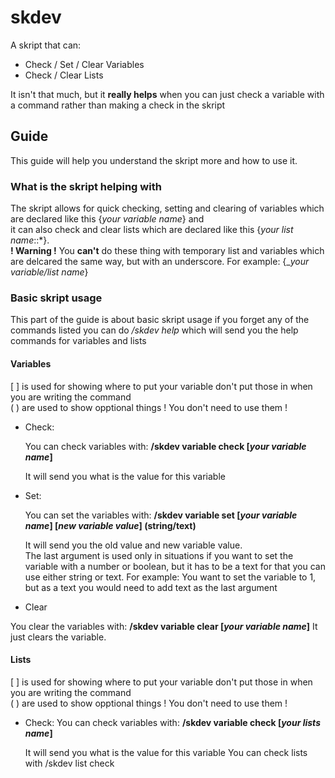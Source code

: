 # skdev
A skript that can:

* Check / Set / Clear Variables
* Check / Clear Lists

It isn't that much, but it **really helps** when you can just check a variable with a command rather than making a check in the skript
## Guide
 This guide will help you understand the skript more and how to use it.
### What is the skript helping with
 The skript allows for quick checking, setting and clearing of variables which are declared like this {_your variable name_} and  
 it can also check and clear lists which are declared like this {_your list name_::*}.  
 **! Warning !** You **can't** do these thing with temporary list and variables which are delcared the same way, but with an underscore. For example: {__your variable/list name_}
### Basic skript usage
This part of the guide is about basic skript usage if you forget any of the commands listed you can do _/skdev help_ which will send you the help commands for variables and lists
#### Variables
[ ] is used for showing where to put your variable don't put those in when you are writing the command  
( ) are used to show opptional things ! You don't need to use them !

* Check:

  You can check variables with: **/skdev variable check [_your variable name_]**
  
  It will send you what is the value for this variable
* Set:

  You can set the variables with: **/skdev variable set [_your variable name_] [_new variable value_] (string/text)**  
  
  It will send you the old value and new variable value.  
  The last argument is used only in situations if you want to set the variable with a number or boolean, but it has to be a text for that you can use either string or text. For example: You want to set the variable to 1, but as a text you would need to add text as the last argument
  
* Clear

 You clear the variables with: **/skdev variable clear [_your variable name_]**
 It just clears the variable.
 
#### Lists
[ ] is used for showing where to put your variable don't put those in when you are writing the command  
( ) are used to show opptional things ! You don't need to use them !

* Check:
  You can check variables with: **/skdev variable check [_your lists name_]**
  
  It will send you what is the value for this variable
 You can check lists with /skdev list check
 
